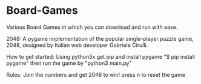 # Board-Games
Various Board Games in which you can download and run with ease. 

2048: A pygame implementation of the popular single-player puzzle game, 2048, designed by Italian web developer Gabriele Cirulli.

How to get started: Using python3x get pip and install pygame "$ pip install pygame" then run the game by "python3 main.py" 

Rules: Join the numbers and get 2048 to win! press n to reset the game

